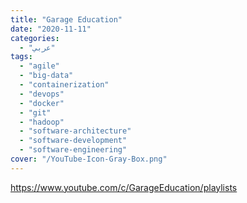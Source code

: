 ```yaml
---
title: "Garage Education"
date: "2020-11-11"
categories:
  - "عربي"
tags:
  - "agile"
  - "big-data"
  - "containerization"
  - "devops"
  - "docker"
  - "git"
  - "hadoop"
  - "software-architecture"
  - "software-development"
  - "software-engineering"
cover: "/YouTube-Icon-Gray-Box.png"
---
```


https://www.youtube.com/c/GarageEducation/playlists
